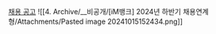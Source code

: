 [채용 공고](https://im.recruiter.co.kr/career/jobs/31998)
![[4. Archive/__비공개/[iM뱅크] 2024년 하반기 채용연계형/Attachments/Pasted image 20241015152434.png]]